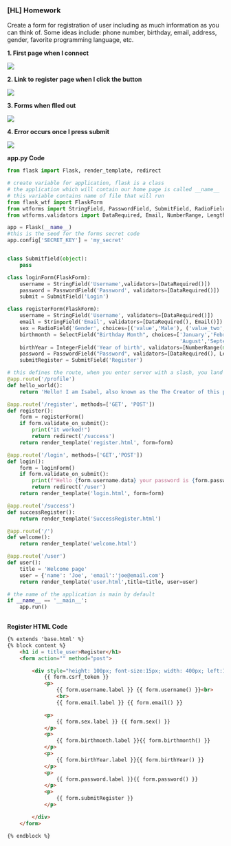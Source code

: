
### [HL] Homework

Create a form for registration of user including as much information as you can think of. Some ideas include: phone number, birthday, email, address, gender, favorite programming language, etc. 

**1. First page when I connect** 

![](https://github.com/isabelandreatta1/Unit4/blob/main/images/Form1.png)

**2. Link to register page when I click the button**

![](https://github.com/isabelandreatta1/Unit4/blob/main/images/Form2.png)

**3. Forms when flled out**

![](https://github.com/isabelandreatta1/Unit4/blob/main/images/Form3.png)

**4. Error occurs once I press submit** 

![](https://github.com/isabelandreatta1/Unit4/blob/main/images/Form4.png)

**app.py Code** 

```py 
from flask import Flask, render_template, redirect

# create variable for application, flask is a class
# the application which will contain our home page is called __name__
# this variable contains name of file that will run
from flask_wtf import FlaskForm
from wtforms import StringField, PasswordField, SubmitField, RadioField, SelectField, IntegerField
from wtforms.validators import DataRequired, Email, NumberRange, Length

app = Flask(__name__)
#this is the seed for the forms secret code
app.config['SECRET_KEY'] = 'my_secret'


class Submitfield(object):
    pass

class loginForm(FlaskForm):
    username = StringField('Username',validators=[DataRequired()])
    password = PasswordField('Password', validators=[DataRequired()])
    submit = SubmitField('Login')

class registerForm(FlaskForm):
    username = StringField('Username', validators=[DataRequired()])
    email = StringField('Email', validators=[DataRequired(), Email()])
    sex = RadioField('Gender', choices=[('value','Male'), ('value_two','Female'), ('value_three','Other')])
    birthmonth = SelectField("Birthday Month", choices=['January','February','March','April','May','June','July',
                                                        'August','September','October','November', 'December'])
    birthYear = IntegerField('Year of birth', validators=[NumberRange(min=1910,max=2021)])
    password = PasswordField("Password", validators=[DataRequired(), Length(min= 6, max=40)])
    submitRegister = SubmitField('Register')

# this defines the route, when you enter server with a slash, you land here
@app.route('/profile')
def hello_world():
    return 'Hello! I am Isabel, also known as the The Creator of this page'

@app.route('/register', methods=['GET', 'POST'])
def register():
    form = registerForm()
    if form.validate_on_submit():
        print("it worked!")
        return redirect('/success')
    return render_template('register.html', form=form)

@app.route('/login', methods=['GET','POST'])
def login():
    form = loginForm()
    if form.validate_on_submit():
        print(f"Hello {form.username.data} your password is {form.password.data}")
        return redirect('/user')
    return render_template('login.html', form=form)

@app.route('/success')
def successRegister():
    return render_template('SuccessRegister.html')

@app.route('/')
def welcome():
    return render_template('welcome.html')

@app.route('/user')
def user():
    title = 'Welcome page'
    user = {'name': 'Joe', 'email':'joe@email.com'}
    return render_template('user.html',title=title, user=user)

# the name of the application is main by default
if __name__ == '__main__':
    app.run()
    
```

**Register HTML Code** 
```html
{% extends 'base.html' %}
{% block content %}
    <h1 id = title_user>Register</h1>
    <form action="" method="post">

        <div style="height: 100px; font-size:15px; width: 400px; left:100px">
            {{ form.csrf_token }}
            <p>
                {{ form.username.label }} {{ form.username() }}<br>
                <br>
                {{ form.email.label }} {{ form.email() }}

            <p>
                {{ form.sex.label }} {{ form.sex() }}
            </p>
            <p>
                {{ form.birthmonth.label }}{{ form.birthmonth() }}
            </p>
            <p>
                {{ form.birthYear.label }}{{ form.birthYear() }}
            </p>
            <p>
                {{ form.password.label }}{{ form.password() }}
            </p>
            <p>
                {{ form.submitRegister }}
            </p>

        </div>
    </form>

{% endblock %}
```
